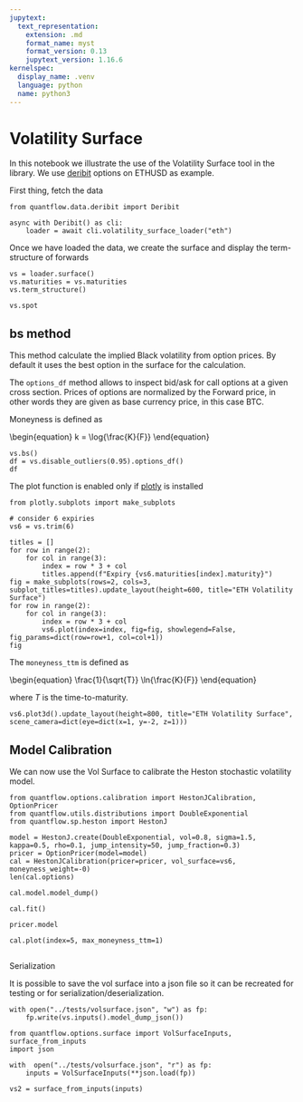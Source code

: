 ```yaml
---
jupytext:
  text_representation:
    extension: .md
    format_name: myst
    format_version: 0.13
    jupytext_version: 1.16.6
kernelspec:
  display_name: .venv
  language: python
  name: python3
---
```


# Volatility Surface

In this notebook we illustrate the use of the Volatility Surface tool in the library. We use [deribit](https://docs.deribit.com/) options on ETHUSD as example.

First thing, fetch the data

```{code-cell} ipython3
from quantflow.data.deribit import Deribit

async with Deribit() as cli:
    loader = await cli.volatility_surface_loader("eth")
```

Once we have loaded the data, we create the surface and display the term-structure of forwards

```{code-cell} ipython3
vs = loader.surface()
vs.maturities = vs.maturities
vs.term_structure()
```

```{code-cell} ipython3
vs.spot
```

## bs method

This method calculate the implied Black volatility from option prices. By default it uses the best option in the surface for the calculation.

The `options_df` method allows to inspect bid/ask for call options at a given cross section.
Prices of options are normalized by the Forward price, in other words they are given as base currency price, in this case BTC.

Moneyness is defined as

\begin{equation}
  k = \log{\frac{K}{F}}
\end{equation}

```{code-cell} ipython3
vs.bs()
df = vs.disable_outliers(0.95).options_df()
df
```

The plot function is enabled only if [plotly](https://plotly.com/python/) is installed

```{code-cell} ipython3
from plotly.subplots import make_subplots

# consider 6 expiries
vs6 = vs.trim(6)

titles = []
for row in range(2):
    for col in range(3):
        index = row * 3 + col
        titles.append(f"Expiry {vs6.maturities[index].maturity}")
fig = make_subplots(rows=2, cols=3, subplot_titles=titles).update_layout(height=600, title="ETH Volatility Surface")
for row in range(2):
    for col in range(3):
        index = row * 3 + col
        vs6.plot(index=index, fig=fig, showlegend=False, fig_params=dict(row=row+1, col=col+1))
fig
```

The `moneyness_ttm` is defined as

\begin{equation}
\frac{1}{\sqrt{T}} \ln{\frac{K}{F}}
\end{equation}

where $T$ is the time-to-maturity.

```{code-cell} ipython3
vs6.plot3d().update_layout(height=800, title="ETH Volatility Surface", scene_camera=dict(eye=dict(x=1, y=-2, z=1)))
```

## Model Calibration

We can now use the Vol Surface to calibrate the Heston stochastic volatility model.

```{code-cell} ipython3
from quantflow.options.calibration import HestonJCalibration, OptionPricer
from quantflow.utils.distributions import DoubleExponential
from quantflow.sp.heston import HestonJ

model = HestonJ.create(DoubleExponential, vol=0.8, sigma=1.5, kappa=0.5, rho=0.1, jump_intensity=50, jump_fraction=0.3)
pricer = OptionPricer(model=model)
cal = HestonJCalibration(pricer=pricer, vol_surface=vs6, moneyness_weight=-0)
len(cal.options)
```

```{code-cell} ipython3
cal.model.model_dump()
```

```{code-cell} ipython3
cal.fit()
```

```{code-cell} ipython3
pricer.model
```

```{code-cell} ipython3
cal.plot(index=5, max_moneyness_ttm=1)
```

## 
Serialization

It is possible to save the vol surface into a json file so it can be recreated for testing or for serialization/deserialization.

```{code-cell} ipython3
with open("../tests/volsurface.json", "w") as fp:
    fp.write(vs.inputs().model_dump_json())
```

```{code-cell} ipython3
from quantflow.options.surface import VolSurfaceInputs, surface_from_inputs
import json

with  open("../tests/volsurface.json", "r") as fp:
    inputs = VolSurfaceInputs(**json.load(fp))

vs2 = surface_from_inputs(inputs)
```
